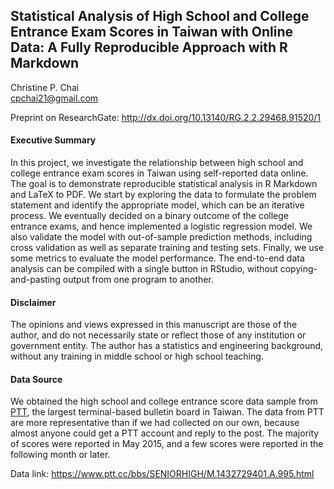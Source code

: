 ## Statistical Analysis of High School and College Entrance Exam Scores in Taiwan with Online Data: A Fully Reproducible Approach with R Markdown  

Christine P. Chai  
<cpchai21@gmail.com>

Preprint on ResearchGate: <http://dx.doi.org/10.13140/RG.2.2.29468.91520/1>

#### Executive Summary

In this project, we investigate the relationship between high school and college entrance exam scores in Taiwan using self-reported data online. The goal is to demonstrate reproducible statistical analysis in R Markdown and LaTeX to PDF. We start by exploring the data to formulate the problem statement and identify the appropriate model, which can be an iterative process. We eventually decided on a binary outcome of the college entrance exams, and hence implemented a logistic regression model. We also validate the model with out-of-sample prediction methods, including cross validation as well as separate training and testing sets. Finally, we use some metrics to evaluate the model performance. The end-to-end data analysis can be compiled with a single button in RStudio, without copying-and-pasting output from one program to another.   

#### Disclaimer

The opinions and views expressed in this manuscript are those of the author, and do not necessarily state or reflect those of any institution or government entity. The author has a statistics and engineering background, without any training in middle school or high school teaching.

#### Data Source

We obtained the high school and college entrance score data sample from [PTT](https://term.ptt.cc/), the largest terminal-based bulletin board in Taiwan. The data
from PTT are more representative than if we had collected on our own, because almost anyone could get a PTT account and reply to the post. The majority of scores were reported in May 2015, and a few scores were reported in the following month or later.   

Data link: <https://www.ptt.cc/bbs/SENIORHIGH/M.1432729401.A.995.html>
